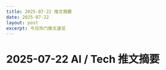 ```yaml
---
title: 2025-07-22 推文摘要
date: 2025-07-22
layout: post
excerpt: 今日热门推文速览
---
```


# 2025-07-22 AI / Tech 推文摘要


